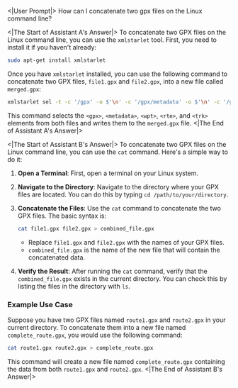 <|User Prompt|>
How can I concatenate two gpx files on the Linux command line?

<|The Start of Assistant A's Answer|>
To concatenate two GPX files on the Linux command line, you can use the `xmlstarlet` tool. First, you need to install it if you haven't already:

```bash
sudo apt-get install xmlstarlet
```

Once you have `xmlstarlet` installed, you can use the following command to concatenate two GPX files, `file1.gpx` and `file2.gpx`, into a new file called `merged.gpx`:

```bash
xmlstarlet sel -t -c '/gpx' -o $'\n' -c '/gpx/metadata' -o $'\n' -c '/gpx/wpt' -o $'\n' -c '/gpx/rte' -o $'\n' -c '/gpx/trk' file1.gpx file2.gpx > merged.gpx
```

This command selects the `<gpx>`, `<metadata>`, `<wpt>`, `<rte>`, and `<trk>` elements from both files and writes them to the `merged.gpx` file.
<|The End of Assistant A's Answer|>

<|The Start of Assistant B's Answer|>
To concatenate two GPX files on the Linux command line, you can use the `cat` command. Here's a simple way to do it:

1. **Open a Terminal**: First, open a terminal on your Linux system.

2. **Navigate to the Directory**: Navigate to the directory where your GPX files are located. You can do this by typing `cd /path/to/your/directory`.

3. **Concatenate the Files**: Use the `cat` command to concatenate the two GPX files. The basic syntax is:
   ```bash
   cat file1.gpx file2.gpx > combined_file.gpx
   ```
   - Replace `file1.gpx` and `file2.gpx` with the names of your GPX files.
   - `combined_file.gpx` is the name of the new file that will contain the concatenated data.

4. **Verify the Result**: After running the `cat` command, verify that the `combined_file.gpx` exists in the current directory. You can check this by listing the files in the directory with `ls`.

### Example Use Case

Suppose you have two GPX files named `route1.gpx` and `route2.gpx` in your current directory. To concatenate them into a new file named `complete_route.gpx`, you would use the following command:

```bash
cat route1.gpx route2.gpx > complete_route.gpx
```

This command will create a new file named `complete_route.gpx` containing the data from both `route1.gpx` and `route2.gpx`.
<|The End of Assistant B's Answer|>